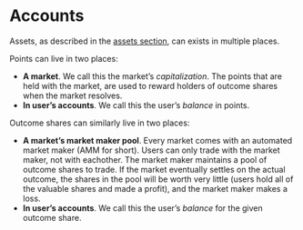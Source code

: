 # Accounts

Assets, as described in the [assets section](assets.md), can exists in multiple
places.

Points can live in two places:

 * **A market**. We call this the market’s _capitalization_. The points that are
   held with the market, are used to reward holders of outcome shares when the
   market resolves.
 * **In user’s accounts**. We call this the user’s _balance_ in points.

Outcome shares can similarly live in two places:

 * **A market’s market maker pool**. Every market comes with an automated market
   maker (<abbr>AMM</abbr> for short). Users can only trade with the market
   maker, not with eachother. The market maker maintains a pool of outcome
   shares to trade. If the market eventually settles on the actual outcome, the
   shares in the pool will be worth very little (users hold all of the valuable
   shares and made a profit), and the market maker makes a loss.
 * **In user’s accounts**. We call this the user’s _balance_ for the given
   outcome share.
